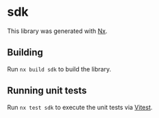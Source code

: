 # sdk

This library was generated with [Nx](https://nx.dev).

## Building

Run `nx build sdk` to build the library.

## Running unit tests

Run `nx test sdk` to execute the unit tests via [Vitest](https://vitest.dev).
